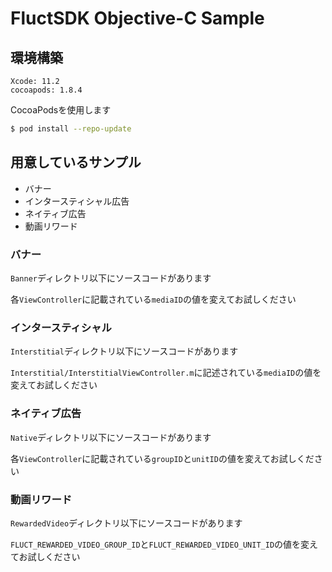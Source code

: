 # FluctSDK Objective-C Sample

## 環境構築

```
Xcode: 11.2
cocoapods: 1.8.4
```

CocoaPodsを使用します

```sh
$ pod install --repo-update
```

## 用意しているサンプル

- バナー
- インタースティシャル広告
- ネイティブ広告
- 動画リワード

### バナー

`Banner`ディレクトリ以下にソースコードがあります

各`ViewController`に記載されている`mediaID`の値を変えてお試しください

### インタースティシャル

`Interstitial`ディレクトリ以下にソースコードがあります

`Interstitial/InterstitialViewController.m`に記述されている`mediaID`の値を変えてお試しください

### ネイティブ広告

`Native`ディレクトリ以下にソースコードがあります

各`ViewController`に記載されている`groupID`と`unitID`の値を変えてお試しください

### 動画リワード

`RewardedVideo`ディレクトリ以下にソースコードがあります

`FLUCT_REWARDED_VIDEO_GROUP_ID`と`FLUCT_REWARDED_VIDEO_UNIT_ID`の値を変えてお試しください
